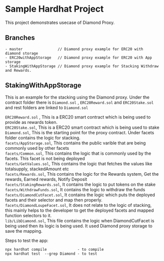 # Sample Hardhat Project

This project demonstrates usecase of Diamond Proxy. 

## Branches 
```shell
- master                // Diamond proxy example for ERC20 with diamond storage 
- ERC20withAppStorage   // Diamond proxy example for ERC20 with App storage
- StakingWithAppStorage // Diamond proxy example for Stacking Withdraw and Rewards. 
```

## StakingWithAppStorage 

This is an example for the stacking using the Diamond proxy. Under the contract folder there is `Diamond.sol` , `ERC20Reward.sol` and `ERC20Stake.sol` and rest folders are linked to `Diamond.sol`

`ERC20Reward.sol` , This is a ERC20 smart contract which is being used to provide as rewards token. </br>
`ERC20Stake.sol`, This is a ERC20 smart contract which is being used to stake </br>
`Diamond.sol`, This is the starting point for the proxy contract. Under facets folder contains the logic for stacking. </br>
`facets/AppStorage.sol`, This contains the public varible that are being commonly used by other facets </br>
`facets/Common.sol`, This contains the logic that is commonly used by the facets. This facet is not being deployed </br>
`facets/GetValues.sol`, This contains the logic that fetches the values like totalsupply, stackedAmount etc</br>
`facets/Rewards.sol`, This contains the logic for the Rewards system, Get the rewards, Earned rewards, Notify Deposit </br>
`facets/StakingRewards.sol`, It contains the logic to put tokens on the stake </br>
`facets/WithdrawFunds.sol`, It contains the logic to withdraw the funds </br>
`facets/DiamondCutFacet.sol`, It contains the logic which puts the deployed facets and their selector and map then properly. </br>
`facets/DiamondLoupeFacet.sol`, It does not relate to the logic of stacking, this mainly helps to the developer to get the deployed facets and mapped function selectors to it. </br>
`lib/LibDiamond.sol`, This file contains the logic when DiamondCutFacet is being used then its logic is being used. It used Diamond proxy storage to save the mapping. 

Steps to test the app:

```shell
npx hardhat compile              - to compile 
npx hardhat test  --grep Diamond - to test 
```
